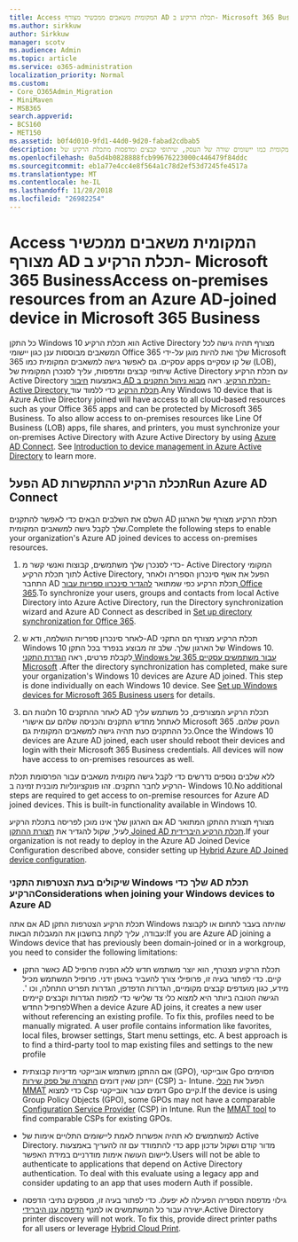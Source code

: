 ```yaml
---
title: Access המקומית משאבים ממכשיר מצורף AD תכלת הרקיע ב- Microsoft 365 Business
ms.author: sirkkuw
author: Sirkkuw
manager: scotv
ms.audience: Admin
ms.topic: article
ms.service: o365-administration
localization_priority: Normal
ms.custom:
- Core_O365Admin_Migration
- MiniMaven
- MSB365
search.appverid:
- BCS160
- MET150
ms.assetid: b0f4d010-9fd1-44d0-9d20-fabad2cdbab5
description: למד כיצד לקבל גישה למשאבים המקומית כמו יישומים שורה של העסק, שיתופי קבצים ומדפסות מתכלת הרקיע של Active Directory המצורפים להתקן Windows 10.
ms.openlocfilehash: 0a5d4b0828888fcb99676223000c446479f84ddc
ms.sourcegitcommit: eb1a77e4cc4e8f564a1c78d2ef53d7245fe4517a
ms.translationtype: MT
ms.contentlocale: he-IL
ms.lasthandoff: 11/28/2018
ms.locfileid: "26982254"
---
```

# <a name="access-on-premises-resources-from-an-azure-ad-joined-device-in-microsoft-365-business"></a><span data-ttu-id="93c7f-103">Access המקומית משאבים ממכשיר מצורף AD תכלת הרקיע ב- Microsoft 365 Business</span><span class="sxs-lookup"><span data-stu-id="93c7f-103">Access on-premises resources from an Azure AD-joined device in Microsoft 365 Business</span></span>

<span data-ttu-id="93c7f-p101">כל התקן Windows 10 הוא תכלת הרקיע Active Directory מצורף תהיה גישה לכל המשאבים מבוססות ענן כגון יישומי Office 365 שלך ואת להיות מוגן על-ידי Microsoft 365 עסקיים. גם לאפשר גישה למשאבים המקומית כמו apps של קו עסקיים (LOB), שיתופי קבצים ומדפסות, עליך לסנכרן המקומית של Active Directory עם תכלת הרקיע Active Directory באמצעות [חיבור AD תכלת הרקיע](https://docs.microsoft.com/en-us/azure/active-directory/connect/active-directory-aadconnect). ראה [מבוא ניהול התקנים ב- Active Directory תכלת הרקיע](https://docs.microsoft.com/en-us/azure/active-directory/device-management-introduction) כדי ללמוד עוד.</span><span class="sxs-lookup"><span data-stu-id="93c7f-p101">Any Windows 10 device that is Azure Active Directory joined will have access to all cloud-based resources such as your Office 365 apps and can be protected by Microsoft 365 Business. To also allow access to on-premises resources like Line Of Business (LOB) apps, file shares, and printers, you must synchronize your on-premises Active Directory with Azure Active Directory by using [Azure AD Connect](https://docs.microsoft.com/en-us/azure/active-directory/connect/active-directory-aadconnect). See [Introduction to device management in Azure Active Directory](https://docs.microsoft.com/en-us/azure/active-directory/device-management-introduction) to learn more.</span></span> 
  
## <a name="run-azure-ad-connect"></a><span data-ttu-id="93c7f-107">הפעל AD תכלת הרקיע ההתקשרות</span><span class="sxs-lookup"><span data-stu-id="93c7f-107">Run Azure AD Connect</span></span>

<span data-ttu-id="93c7f-108">השלם את השלבים הבאים כדי לאפשר להתקנים AD תכלת הרקיע מצורף של הארגון שלך לקבל גישה למשאבים המקומית.</span><span class="sxs-lookup"><span data-stu-id="93c7f-108">Complete the following steps to enable your organization's Azure AD joined devices to access on-premises resources.</span></span>
  
1. <span data-ttu-id="93c7f-109">כדי לסנכרן שלך משתמשים, קבוצות ואנשי קשר מ- Active Directory המקומי לתוך תכלת הרקיע Active Directory, הפעל את אשף סינכרון הספריה ולאחר התחבר AD תכלת הרקיע כפי שמתואר [להגדיר סינכרון ספריות עבור Office 365](https://support.office.com/article/1b3b5318-6977-42ed-b5c7-96fa74b08846).</span><span class="sxs-lookup"><span data-stu-id="93c7f-109">To synchronize your users, groups and contacts from local Active Directory into Azure Active Directory, run the Directory synchronization wizard and Azure AD Connect as described in [Set up directory synchronization for Office 365](https://support.office.com/article/1b3b5318-6977-42ed-b5c7-96fa74b08846).</span></span>
    
2. <span data-ttu-id="93c7f-p102">לאחר סינכרון ספריות הושלמה, ודא ש-AD תכלת הרקיע מצורף הם התקני Windows 10 של הארגון שלך. שלב זה מבוצע בנפרד בכל התקן Windows 10. לקבלת פרטים, ראה [הגדרת התקני Windows עבור משתמשים עסקיים 365 של Microsoft](set-up-windows-devices.md) .</span><span class="sxs-lookup"><span data-stu-id="93c7f-p102">After the directory synchronization has completed, make sure your organization's Windows 10 devices are Azure AD joined. This step is done individually on each Windows 10 device. See [Set up Windows devices for Microsoft 365 Business users](set-up-windows-devices.md) for details.</span></span> 
    
3. <span data-ttu-id="93c7f-p103">לאחר ההתקנים 10 חלונות הם AD תכלת הרקיע המצורפים, כל משתמש עליך לאתחל מחדש התקנים והכניסה שלהם עם אישורי Microsoft 365 העסק שלהם. כל ההתקנים כעת תהיה גישה למשאבים המקומית גם.</span><span class="sxs-lookup"><span data-stu-id="93c7f-p103">Once the Windows 10 devices are Azure AD joined, each user should reboot their devices and login with their Microsoft 365 Business credentials. All devices will now have access to on-premises resources as well.</span></span>
    
<span data-ttu-id="93c7f-p104">ללא שלבים נוספים נדרשים כדי לקבל גישה מקומית משאבים עבור הפרסומת תכלת הרקיע לחבר התקנים. זהו פונקציונליות מובנית זמינה ב- Windows 10.</span><span class="sxs-lookup"><span data-stu-id="93c7f-p104">No additional steps are required to get access to on-premise resources for Azure AD joined devices. This is built-in functionality available in Windows 10.</span></span> 
  
<span data-ttu-id="93c7f-117">אם הארגון שלך אינו מוכן לפריסה בתכלת הרקיע AD מצורף תצורת ההתקן המתואר לעיל, שקול להגדיר את [תצורת ההתקן Joined AD תכלת הרקיע היברידית](manage-windows-devices.md).</span><span class="sxs-lookup"><span data-stu-id="93c7f-117">If your organization is not ready to deploy in the Azure AD Joined Device Configuration described above, consider setting up [Hybrid Azure AD Joined device configuration](manage-windows-devices.md).</span></span>
  
### <a name="considerations-when-joining-your-windows-devices-to-azure-ad"></a><span data-ttu-id="93c7f-118">שיקולים בעת הצטרפות התקני Windows שלך כדי AD תכלת הרקיע</span><span class="sxs-lookup"><span data-stu-id="93c7f-118">Considerations when joining your Windows devices to Azure AD</span></span>

<span data-ttu-id="93c7f-119">אם אתה AD תכלת הרקיע הצטרפות התקן Windows שהיתה בעבר לתחום או לקבוצת עבודה, עליך לקחת בחשבון את המגבלות הבאות:</span><span class="sxs-lookup"><span data-stu-id="93c7f-119">If you are Azure AD joining a Windows device that has previously been domain-joined or in a workgroup, you need to consider the following limitations:</span></span>
  
- <span data-ttu-id="93c7f-p105">כאשר התקן AD תכלת הרקיע מצטרף, הוא יוצר משתמש חדש ללא הפניה פרופיל קיים. כדי לפתור בעיה זו, פרופילי צורך להעביר באופן ידני. פרופיל המשתמש מכיל מידע, כגון מועדפים קבצים מקומיים, הגדרות הדפדפן, הגדרות תפריט התחלה, וכו '. הגישה הטובה ביותר היא למצוא כלי צד שלישי כדי למפות הגדרות וקבצים קיימים לפרופיל החדש</span><span class="sxs-lookup"><span data-stu-id="93c7f-p105">When a device Azure AD joins, it creates a new user without referencing an existing profile. To fix this, profiles need to be manually migrated. A user profile contains information like favorites, local files, browser settings, Start menu settings, etc. A best approach is to find a third-party tool to map existing files and settings to the new profile</span></span>
    
- <span data-ttu-id="93c7f-p106">אם ההתקן משתמש אובייקטי מדיניות קבוצתית (GPO), אובייקטי Gpo מסוימים ייתכן שאין דומים [התצורה של ספק שירות](https://docs.microsoft.com/windows/configuration/provisioning-packages/how-it-pros-can-use-configuration-service-providers) (CSP) ב- Intune. הפעל את [הכלי MMAT](https://www.microsoft.com/download/details.aspx?id=45520) כדי למצוא Csp דומים עבור אובייקטי Gpo קיים.</span><span class="sxs-lookup"><span data-stu-id="93c7f-p106">If the device is using Group Policy Objects (GPO), some GPOs may not have a comparable [Configuration Service Provider](https://docs.microsoft.com/windows/configuration/provisioning-packages/how-it-pros-can-use-configuration-service-providers) (CSP) in Intune. Run the [MMAT tool](https://www.microsoft.com/download/details.aspx?id=45520) to find comparable CSPs for existing GPOs.</span></span> 
    
- <span data-ttu-id="93c7f-p107">למשתמשים לא תהיה אפשרות לאמת ליישומים התלויים אימות של Active Directory. כדי להתמודד עם זה להעריך באמצעות app מדור קודם ושקול עדכון ליישום העושה אימות מודרניים במידת האפשר.</span><span class="sxs-lookup"><span data-stu-id="93c7f-p107">Users will not be able to authenticate to applications that depend on Active Directory authentication. To deal with this evaluate using a legacy app and consider updating to an app that uses modern Auth if possible.</span></span>
    
- <span data-ttu-id="93c7f-p108">גילוי מדפסת הספריה הפעילה לא יפעלו. כדי לפתור בעיה זו, מספקים נתיבי הדפסה ישירה עבור כל המשתמשים או למנף [הדפסה ענן היברידי](https://docs.microsoft.com/windows-server/administration/hybrid-cloud-print/hybrid-cloud-print-deploy).</span><span class="sxs-lookup"><span data-stu-id="93c7f-p108">Active Directory printer discovery will not work. To fix this, provide direct printer paths for all users or leverage [Hybrid Cloud Print](https://docs.microsoft.com/windows-server/administration/hybrid-cloud-print/hybrid-cloud-print-deploy).</span></span>
    

